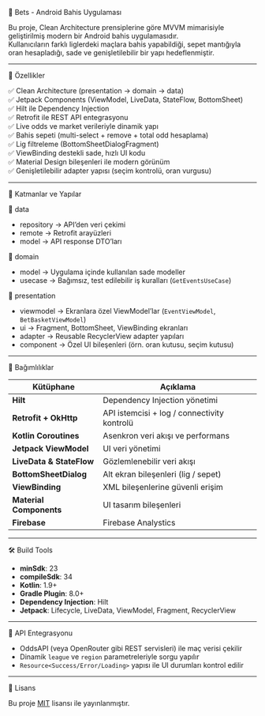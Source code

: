 📱 Bets - Android Bahis Uygulaması

Bu proje, Clean Architecture prensiplerine göre MVVM mimarisiyle geliştirilmiş modern bir Android bahis uygulamasıdır.  
Kullanıcıların farklı liglerdeki maçlara bahis yapabildiği, sepet mantığıyla oran hesapladığı, sade ve genişletilebilir bir yapı hedeflenmiştir.

---

🚀 Özellikler

✅ Clean Architecture (presentation → domain → data)  
✅ Jetpack Components (ViewModel, LiveData, StateFlow, BottomSheet)  
✅ Hilt ile Dependency Injection  
✅ Retrofit ile REST API entegrasyonu  
✅ Live odds ve market verileriyle dinamik yapı  
✅ Bahis sepeti (multi-select + remove + total odd hesaplama)  
✅ Lig filtreleme (BottomSheetDialogFragment)  
✅ ViewBinding destekli sade, hızlı UI kodu  
✅ Material Design bileşenleri ile modern görünüm  
✅ Genişletilebilir adapter yapısı (seçim kontrolü, oran vurgusu)

---

🧱 Katmanlar ve Yapılar

📂 data  
- repository → API’den veri çekimi  
- remote → Retrofit arayüzleri  
- model → API response DTO’ları  

📂 domain  
- model → Uygulama içinde kullanılan sade modeller  
- usecase → Bağımsız, test edilebilir iş kuralları (`GetEventsUseCase`)  

📂 presentation  
- viewmodel → Ekranlara özel ViewModel’lar (`EventViewModel`, `BetBasketViewModel`)  
- ui → Fragment, BottomSheet, ViewBinding ekranları  
- adapter → Reusable RecyclerView adapter yapıları  
- component → Özel UI bileşenleri (örn. oran kutusu, seçim kutusu)

---

🔌 Bağımlılıklar

| Kütüphane              | Açıklama                                 |
|------------------------|------------------------------------------|
| **Hilt**               | Dependency Injection yönetimi            |
| **Retrofit + OkHttp**  | API istemcisi + log / connectivity kontrolü |
| **Kotlin Coroutines**  | Asenkron veri akışı ve performans        |
| **Jetpack ViewModel**  | UI veri yönetimi                         |
| **LiveData & StateFlow** | Gözlemlenebilir veri akışı             |
| **BottomSheetDialog**  | Alt ekran bileşenleri (lig / sepet)      |
| **ViewBinding**        | XML bileşenlerine güvenli erişim         |
| **Material Components**| UI tasarım bileşenleri                   |
| **Firebase**           | Firebase Analystics                      |

---

🛠️ Build Tools

- **minSdk**: 23  
- **compileSdk**: 34  
- **Kotlin**: 1.9+  
- **Gradle Plugin**: 8.0+  
- **Dependency Injection**: Hilt  
- **Jetpack**: Lifecycle, LiveData, ViewModel, Fragment, RecyclerView

---


📂 API Entegrasyonu

- OddsAPI (veya OpenRouter gibi REST servisleri) ile maç verisi çekilir  
- Dinamik `league` ve `region` parametreleriyle sorgu yapılır  
- `Resource<Success/Error/Loading>` yapısı ile UI durumları kontrol edilir

---

📄 Lisans

Bu proje [MIT](https://opensource.org/licenses/MIT) lisansı ile yayınlanmıştır.
